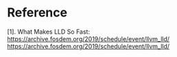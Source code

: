 



# Reference
[1]. What Makes LLD So Fast: https://archive.fosdem.org/2019/schedule/event/llvm_lld/ https://archive.fosdem.org/2019/schedule/event/llvm_lld/
